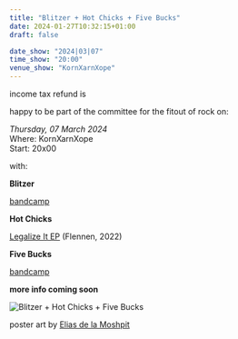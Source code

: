 ```yaml
---
title: "Blitzer + Hot Chicks + Five Bucks"
date: 2024-01-27T10:32:15+01:00
draft: false

date_show: "2024|03|07"
time_show: "20:00"
venue_show: "KornXarnXope"
---
```


income tax refund is

happy to be part of the committee for the fitout of rock on:

_Thursday, 07 March 2024_
\
Where: KornXarnXope
\
Start: 20x00

with:

**Blitzer**

[bandcamp](https://blitzer.bandcamp.com)

**Hot Chicks**

[Legalize It EP](https://flennen.bandcamp.com/album/legalize-it) (Flennen, 2022)

**Five Bucks**

[bandcamp](https://fivebucks.bandcamp.com)

**more info coming soon**

![Blitzer + Hot Chicks + Five Bucks](../../posters/2024-03-07.jpg)

poster art by [Elias de la Moshpit](https://www.instagram.com/moshpit_zine/)
